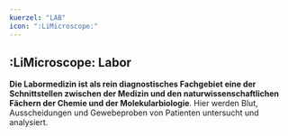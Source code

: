 ```yaml
---
kuerzel: "LAB"
icon: ":LiMicroscope:"
---
```


## :LiMicroscope: Labor
**Die Labormedizin ist als rein diagnostisches Fachgebiet eine der Schnittstellen zwischen der Medizin und den naturwissenschaftlichen Fächern der Chemie und der Molekularbiologie**. Hier werden Blut, Ausscheidungen und Gewebeproben von Patienten untersucht und analysiert.
